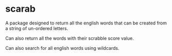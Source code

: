 # scarab
A package designed to return all the english words that can be created from a string of un-ordered letters.

Can also return all the words with their scrabble score value.

Can also search for all english words using wildcards.
